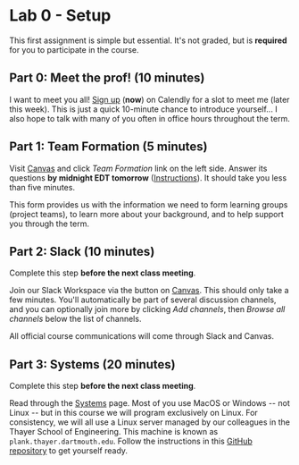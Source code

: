 # Lab 0 - Setup

This first assignment is simple but essential.
It's not graded, but is **required** for you to participate in the course.

## Part 0: Meet the prof! (10 minutes)

<!-- @CHANGEME link -->

I want to meet you all!
[Sign up](https://calendly.com/david-kotz/get-to-know-you) (**now**) on Calendly for a slot to meet me (later this week).
This is just a quick 10-minute chance to introduce yourself... I also hope to talk with many of you often in office hours throughout the term.


## Part 1: Team Formation (5 minutes)

Visit [Canvas]({{canvas}}) and click *Team Formation* link on the left side.
Answer its questions **by midnight EDT tomorrow** ([Instructions](https://services.dartmouth.edu/TDClient/1806/Portal/KB/ArticleDet?ID=128042)).
It should take you less than five minutes.

This form provides us with the information we need
to form learning groups (project teams),
to learn more about your background, 
and to help support you through the term.

## Part 2: Slack (10 minutes)
Complete this step **before the next class meeting**.

Join our Slack Workspace via the button on [Canvas]({{canvas}}).
This should only take a few minutes.
You'll automatically be part of several discussion channels,
and you can optionally join more by clicking *Add channels*, then *Browse all channels* below the list of channels.

All official course communications will come through Slack and Canvas.

## Part 3: Systems (20 minutes)
Complete this step **before the next class meeting**.

Read through the [Systems](https://github.com/CS50DartmouthSP25/home/blob/main/logistics/systems.md) page.
Most of you use MacOS or Windows -- not Linux -- but in this course we will program exclusively on Linux.
For consistency, we will all use a Linux server managed by our colleagues in the Thayer School of Engineering.
This machine is known as `plank.thayer.dartmouth.edu`.
Follow the instructions in this [GitHub repository](https://github.com/CS50DartmouthSP25/cs50-dev) to get yourself ready.
